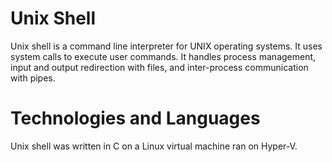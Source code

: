 # Unix Shell
Unix shell is a command line interpreter for UNIX operating systems. It uses system calls to execute user commands. It handles process management, input and output redirection with files, and inter-process communication with pipes. 

# Technologies and Languages
Unix shell was written in C on a Linux virtual machine ran on Hyper-V. 
